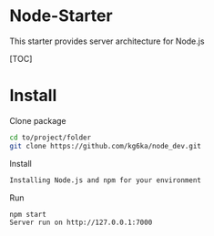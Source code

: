 # Node-Starter

This starter provides server architecture for Node.js

[TOC]

# Install
Clone package
```bash
cd to/project/folder
git clone https://github.com/kg6ka/node_dev.git
```

Install
```bash
Installing Node.js and npm for your environment
```

Run
```bash
npm start
Server run on http://127.0.0.1:7000
```